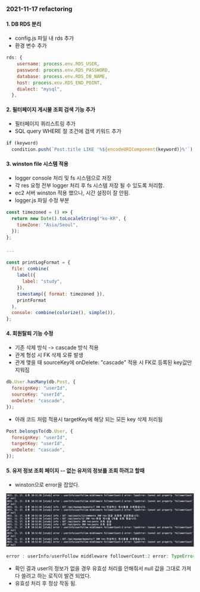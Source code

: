 ### 2021-11-17 refactoring

#### 1. DB RDS 분리

- config.js 파일 내 rds 추가
- 환경 변수 추가

```jsx
rds: {
    username: process.env.RDS_USER,
    password: process.env.RDS_PASSWORD,
    database: process.env.RDS_DB_NAME,
    host: process.env.RDS_END_POINT,
    dialect: "mysql",
  },
```

#### 2. 필터페이지 게시물 조회 검색 기능 추가

- 필터페이지 쿼리스트링 추가
- SQL query WHERE 절 조건에 검색 키워드 추가

```jsx
if (keyword)
  condition.push(`Post.title LIKE '%${encodeURIComponent(keyword)}%'`);
```

#### 3. winston file 시스템 적용

- logger console 처리 및 fs 시스템으로 저장
- 각 res 요청 전부 logger 처리 후 fs 시스템 저장 될 수 있도록 처리함.
- ec2 서버 winston 적용 했으나, 시간 설정이 잘 안됨.
- logger.js 파일 수정 부분

```jsx
const timezoned = () => {
  return new Date().toLocaleString("ko-KR", {
    timeZone: "Asia/Seoul",
  });
};

...

const printLogFormat = {
  file: combine(
    label({
      label: "study",
    }),
    timestamp({ format: timezoned }),
    printFormat
  ),
  console: combine(colorize(), simple()),
};
```

#### 4. 회원탈퇴 기능 수정

- 기존 삭제 방식 -> cascade 방식 적용
- 관계 형성 시 FK 삭제 오류 발생
- 관계 맺을 때 sourceKey에 onDelete: "cascade" 적용 시 FK로 등록된 key값만 지워짐

```jsx
db.User.hasMany(db.Post, {
  foreignKey: "userId",
  sourceKey: "userId",
  onDelete: "cascade",
});
```

- 아래 코드 처럼 적용시 targetKey에 해당 되는 모든 key 삭제 처리됨

```jsx
Post.belongsTo(db.User, {
  foreignKey: "userId",
  targetKey: "userId",
  onDelete: "cascade",
});
```

#### 5. 유저 정보 조회 페이지 -- 없는 유저의 정보를 조회 하려고 할때

- winston으로 error을 잡았다.

![error01.png](./images/error01.png)

```jsx
error : userInfo/userFollow middleware followerCount:2 error: TypeError: Cannot set property 'followerCount' of null
```

- 확인 결과 user의 정보가 없을 경우 유효성 처리를 안해줘서 null 값을 그대로 가져다 쓸려고 하는 로직이 발견 되었다.
- 유효성 처리 후 정상 작동 됨.
